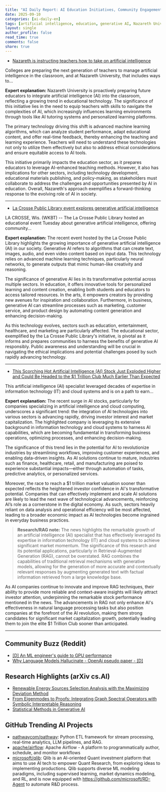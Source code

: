 ```yaml
---
title: "AI Daily Report: AI Education Initiatives, Community Engagement in Generative AI, and Promising AI Stocks Surge (2025-09-10)"
date: 2025-09-10
categories: [ai-daily-en]
tags: [artificial intelligence, education, generative AI, Nazareth University, La Crosse Public Library, AI stocks, technology trends]
layout: single
author_profile: false
read_time: true
comments: false
share: true
---
```

- [Nazareth is instructing teachers how to take on artificial intelligence](https://www.wxxinews.org/local-news/2025-09-09/nazareth-is-instructing-teachers-how-to-take-on-artificial-intelligence)

Colleges are preparing the next generation of teachers to manage artificial intelligence in the classroom, and at Nazareth University, that includes ways to...

**Expert explanation:**
Nazareth University is proactively preparing future educators to integrate artificial intelligence (AI) into the classroom, reflecting a growing trend in educational technology. The significance of this initiative lies in the need to equip teachers with skills to navigate the complexities of AI, which increasingly influences learning environments through tools like AI tutoring systems and personalized learning platforms.

The primary technology driving this shift is advanced machine learning algorithms, which can analyze student performance, adapt educational content, and offer real-time feedback, thereby enhancing the teaching and learning experience. Teachers will need to understand these technologies not only to utilize them effectively but also to address ethical considerations and ensure equitable access to AI tools.

This initiative primarily impacts the education sector, as it prepares educators to leverage AI-enhanced teaching methods. However, it also has implications for other sectors, including technology development, educational materials publishing, and policy-making, as stakeholders must collaborate to address the challenges and opportunities presented by AI in education. Overall, Nazareth's approach exemplifies a forward-thinking response to the evolving role of AI in society.

---
- [La Crosse Public Library event explores generative artificial intelligence](https://www.news8000.com/news/la-crosse-public-library-event-explores-generative-artificial-intelligence/article_17ced642-f46b-41ca-8788-6ac07e848e82.html)

LA CROSSE, Wis. (WKBT) -- The La Crosse Public Library hosted an educational event Tuesday about generative artificial intelligence, offering community...

**Expert explanation:**
The recent event hosted by the La Crosse Public Library highlights the growing importance of generative artificial intelligence (AI) in our society. Generative AI refers to algorithms that can create text, images, audio, and even video content based on input data. This technology relies on advanced machine learning techniques, particularly neural networks, to generate outputs that mimic human-like creativity and reasoning.

The significance of generative AI lies in its transformative potential across multiple sectors. In education, it offers innovative tools for personalized learning and content creation, enabling both students and educators to access tailored resources. In the arts, it empowers creators by providing new avenues for inspiration and collaboration. Furthermore, in business, generative AI can streamline processes such as marketing, customer service, and product design by automating content generation and enhancing decision-making.

As this technology evolves, sectors such as education, entertainment, healthcare, and marketing are particularly affected. The educational sector, exemplified by the La Crosse Public Library's initiative, is pivotal as it informs and prepares communities to harness the benefits of generative AI responsibly. Public awareness and understanding will be crucial in navigating the ethical implications and potential challenges posed by such rapidly advancing technology.

---
- [This Scorching Hot Artificial Intelligence (AI) Stock Just Exploded Higher and Could Be Headed to the $1 Trillion Club Much Earlier Than Expected](https://www.fool.com/investing/2025/09/09/this-scorching-hot-artificial-intelligence-ai-stoc/)

This artificial intelligence (AI) specialist leveraged decades of expertise in information technology (IT) and cloud systems and is on a path to earn...

**Expert explanation:**
The recent surge in AI stocks, particularly for companies specializing in artificial intelligence and cloud computing, underscores a significant trend: the integration of AI technologies into various sectors is advancing rapidly, driving investor interest and market capitalization. The highlighted company is leveraging its extensive background in information technology and cloud systems to harness AI capabilities, which are becoming fundamental in transforming business operations, optimizing processes, and enhancing decision-making.

The significance of this trend lies in the potential for AI to revolutionize industries by streamlining workflows, improving customer experiences, and enabling data-driven insights. As AI solutions continue to mature, industries such as finance, healthcare, retail, and manufacturing are poised to experience substantial impacts—either through automation of tasks, predictive analytics, or personalized services.

Moreover, the race to reach a $1 trillion market valuation sooner than expected reflects the heightened investor confidence in AI's transformative potential. Companies that can effectively implement and scale AI solutions are likely to lead the next wave of technological advancements, reinforcing AI’s role as a cornerstone in the digital economy. As such, sectors heavily reliant on data analysis and operational efficiency will be most affected, leading to a broader economic impact as AI technologies become ingrained in everyday business practices.

> **Research/RAG note:**
> The news highlights the remarkable growth of an artificial intelligence (AI) specialist that has effectively leveraged its expertise in information technology (IT) and cloud systems to achieve significant market momentum. The significance of this research and its potential applications, particularly in Retrieval-Augmented Generation (RAG), cannot be overstated. RAG combines the capabilities of traditional retrieval mechanisms with generative models, allowing for the generation of more accurate and contextually relevant responses by augmenting generated text with factual information retrieved from a large knowledge base.

As AI companies continue to innovate and improve RAG techniques, their ability to provide more reliable and context-aware insights will likely attract investor attention, underpinning the remarkable stock performance mentioned in the news. The advancements in RAG not only enhance AI's effectiveness in natural language processing tasks but also position companies at the forefront of the AI revolution, making them strong candidates for significant market capitalization growth, potentially leading them to join the elite $1 Trillion Club sooner than anticipated.

---

## Community Buzz (Reddit)
- [[D] An ML engineer's guide to GPU performance](https://www.reddit.com/r/MachineLearning/comments/1n9k5e9/d_an_ml_engineers_guide_to_gpu_performance/)
- [Why Language Models Hallucinate - OpenAi pseudo paper - [D]](https://www.reddit.com/r/MachineLearning/comments/1namvsk/why_language_models_hallucinate_openai_pseudo/)

## Research Highlights (arXiv cs.AI)
- [Renewable Energy Sources Selection Analysis with the Maximizing Deviation Method](https://arxiv.org/abs/2509.07011)
- [From Eigenmodes to Proofs: Integrating Graph Spectral Operators with Symbolic Interpretable Reasoning](https://arxiv.org/abs/2509.07017)
- [Statistical Methods in Generative AI](https://arxiv.org/abs/2509.07054)

## GitHub Trending AI Projects
- [pathwaycom/pathway](pathwaycom/pathway): Python ETL framework for stream processing, real-time analytics, LLM pipelines, and RAG.
- [apache/airflow](apache/airflow): Apache Airflow - A platform to programmatically author, schedule, and monitor workflows
- [microsoft/qlib](microsoft/qlib): Qlib is an AI-oriented Quant investment platform that aims to use AI tech to empower Quant Research, from exploring ideas to implementing productions. Qlib supports diverse ML modeling paradigms, including supervised learning, market dynamics modeling, and RL, and is now equipped with https://github.com/microsoft/RD-Agent to automate R&D process.
